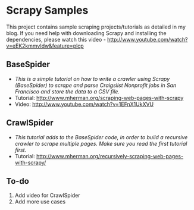 Scrapy Samples
==============

This project contains sample scraping projects/tutorials as detailed in my blog. If you need help with downloading Scrapy and installing the dependencies, please watch this video - http://www.youtube.com/watch?v=eEK2kmmvIdw&feature=plcp

BaseSpider
-----------
  - _This is a simple tutorial on how to write a crawler using Scrapy (BaseSpider) to scrape and parse Craigslist Nonprofit jobs in San Francisco and store the data to a CSV file._
  - Tutorial: http://www.mherman.org/scraping-web-pages-with-scrapy
  - Video: http://www.youtube.com/watch?v=1EFnX1UkXVU

CrawlSpider
-----------
- _This tutorial adds to the BaseSpider code, in order to build a recursive crawler to scrape multiple pages. Make sure you read the first tutorial first._
- Tutorial: http://www.mherman.org/recursively-scraping-web-pages-with-scrapy/



To-do
----------
1. Add video for CrawlSpider
1. Add more use cases